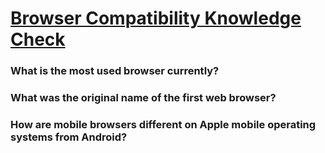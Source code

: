 # [Browser Compatibility Knowledge Check](https://www.theodinproject.com/lessons/node-path-intermediate-html-and-css-browser-compatibility#knowledge-check)

### What is the most used browser currently?

### What was the original name of the first web browser?

### How are mobile browsers different on Apple mobile operating systems from Android?
